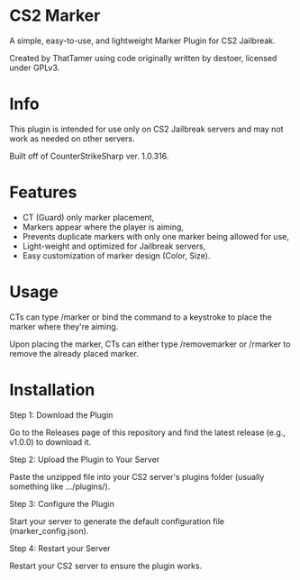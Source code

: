 # CS2 Marker
A simple, easy-to-use, and lightweight Marker Plugin for CS2 Jailbreak.

Created by ThatTamer using code originally written by destoer, licensed under GPLv3.

# Info
This plugin is intended for use only on CS2 Jailbreak servers and may not work as needed on other servers.

Built off of CounterStrikeSharp ver. 1.0.316.

# Features
* CT (Guard) only marker placement,
* Markers appear where the player is aiming,
* Prevents duplicate markers with only one marker being allowed for use,
* Light-weight and optimized for Jailbreak servers,
* Easy customization of marker design (Color, Size).

# Usage
CTs can type /marker or bind the command to a keystroke to place the marker where they're aiming.

Upon placing the marker, CTs can either type /removemarker or /rmarker to remove the already placed marker.

# Installation
Step 1: Download the Plugin

Go to the Releases page of this repository and find the latest release (e.g., v1.0.0) to download it.



Step 2: Upload the Plugin to Your Server

Paste the unzipped file into your CS2 server's plugins folder (usually something like .../plugins/).



Step 3: Configure the Plugin

Start your server to generate the default configuration file (marker_config.json).



Step 4: Restart your Server

Restart your CS2 server to ensure the plugin works.
